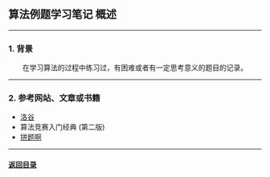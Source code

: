 ## 算法例题学习笔记 概述
---
### 1. 背景

&emsp;&emsp;在学习算法的过程中练习过，有困难或者有一定思考意义的题目的记录。

---
### 2. 参考网站、文章或书籍

+ [洛谷](https://www.luogu.org/)
+ 算法竞赛入门经典 (第二版)
+ [拼题啊](https://pintia.cn)

---

#### [返回目录](./)
